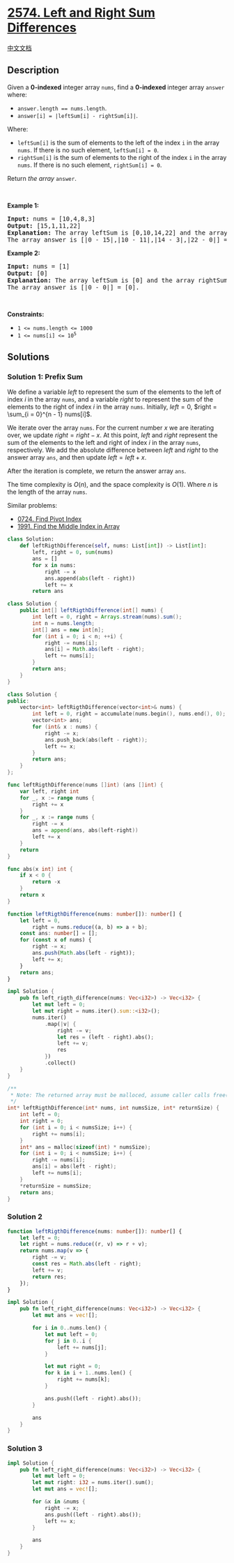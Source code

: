 # [2574. Left and Right Sum Differences](https://leetcode.com/problems/left-and-right-sum-differences)

[中文文档](/solution/2500-2599/2574.Left%20and%20Right%20Sum%20Differences/README.md)

## Description

<p>Given a <strong>0-indexed</strong> integer array <code>nums</code>, find a <strong>0-indexed </strong>integer array <code>answer</code> where:</p>

<ul>
    <li><code>answer.length == nums.length</code>.</li>
    <li><code>answer[i] = |leftSum[i] - rightSum[i]|</code>.</li>
</ul>

<p>Where:</p>

<ul>
    <li><code>leftSum[i]</code> is the sum of elements to the left of the index <code>i</code> in the array <code>nums</code>. If there is no such element, <code>leftSum[i] = 0</code>.</li>
    <li><code>rightSum[i]</code> is the sum of elements to the right of the index <code>i</code> in the array <code>nums</code>. If there is no such element, <code>rightSum[i] = 0</code>.</li>
</ul>

<p>Return <em>the array</em> <code>answer</code>.</p>

<p>&nbsp;</p>
<p><strong class="example">Example 1:</strong></p>

<pre>
<strong>Input:</strong> nums = [10,4,8,3]
<strong>Output:</strong> [15,1,11,22]
<strong>Explanation:</strong> The array leftSum is [0,10,14,22] and the array rightSum is [15,11,3,0].
The array answer is [|0 - 15|,|10 - 11|,|14 - 3|,|22 - 0|] = [15,1,11,22].
</pre>

<p><strong class="example">Example 2:</strong></p>

<pre>
<strong>Input:</strong> nums = [1]
<strong>Output:</strong> [0]
<strong>Explanation:</strong> The array leftSum is [0] and the array rightSum is [0].
The array answer is [|0 - 0|] = [0].
</pre>

<p>&nbsp;</p>
<p><strong>Constraints:</strong></p>

<ul>
	<li><code>1 &lt;= nums.length &lt;= 1000</code></li>
	<li><code>1 &lt;= nums[i] &lt;= 10<sup>5</sup></code></li>
</ul>

## Solutions

### Solution 1: Prefix Sum

We define a variable $left$ to represent the sum of the elements to the left of index $i$ in the array `nums`, and a variable $right$ to represent the sum of the elements to the right of index $i$ in the array `nums`. Initially, $left = 0$, $right = \sum_{i = 0}^{n - 1} nums[i]$.

We iterate over the array `nums`. For the current number $x$ we are iterating over, we update $right = right - x$. At this point, $left$ and $right$ represent the sum of the elements to the left and right of index $i$ in the array `nums`, respectively. We add the absolute difference between $left$ and $right$ to the answer array `ans`, and then update $left = left + x$.

After the iteration is complete, we return the answer array `ans`.

The time complexity is $O(n)$, and the space complexity is $O(1)$. Where $n$ is the length of the array `nums`.

Similar problems:

-   [0724. Find Pivot Index](https://github.com/doocs/leetcode/blob/main/solution/0700-0799/0724.Find%20Pivot%20Index/README_EN.md)
-   [1991. Find the Middle Index in Array](https://github.com/doocs/leetcode/blob/main/solution/1900-1999/1991.Find%20the%20Middle%20Index%20in%20Array/README_EN.md)

<!-- tabs:start -->

```python
class Solution:
    def leftRigthDifference(self, nums: List[int]) -> List[int]:
        left, right = 0, sum(nums)
        ans = []
        for x in nums:
            right -= x
            ans.append(abs(left - right))
            left += x
        return ans
```

```java
class Solution {
    public int[] leftRigthDifference(int[] nums) {
        int left = 0, right = Arrays.stream(nums).sum();
        int n = nums.length;
        int[] ans = new int[n];
        for (int i = 0; i < n; ++i) {
            right -= nums[i];
            ans[i] = Math.abs(left - right);
            left += nums[i];
        }
        return ans;
    }
}
```

```cpp
class Solution {
public:
    vector<int> leftRigthDifference(vector<int>& nums) {
        int left = 0, right = accumulate(nums.begin(), nums.end(), 0);
        vector<int> ans;
        for (int& x : nums) {
            right -= x;
            ans.push_back(abs(left - right));
            left += x;
        }
        return ans;
    }
};
```

```go
func leftRigthDifference(nums []int) (ans []int) {
	var left, right int
	for _, x := range nums {
		right += x
	}
	for _, x := range nums {
		right -= x
		ans = append(ans, abs(left-right))
		left += x
	}
	return
}

func abs(x int) int {
	if x < 0 {
		return -x
	}
	return x
}
```

```ts
function leftRigthDifference(nums: number[]): number[] {
    let left = 0,
        right = nums.reduce((a, b) => a + b);
    const ans: number[] = [];
    for (const x of nums) {
        right -= x;
        ans.push(Math.abs(left - right));
        left += x;
    }
    return ans;
}
```

```rust
impl Solution {
    pub fn left_rigth_difference(nums: Vec<i32>) -> Vec<i32> {
        let mut left = 0;
        let mut right = nums.iter().sum::<i32>();
        nums.iter()
            .map(|v| {
                right -= v;
                let res = (left - right).abs();
                left += v;
                res
            })
            .collect()
    }
}
```

```c
/**
 * Note: The returned array must be malloced, assume caller calls free().
 */
int* leftRigthDifference(int* nums, int numsSize, int* returnSize) {
    int left = 0;
    int right = 0;
    for (int i = 0; i < numsSize; i++) {
        right += nums[i];
    }
    int* ans = malloc(sizeof(int) * numsSize);
    for (int i = 0; i < numsSize; i++) {
        right -= nums[i];
        ans[i] = abs(left - right);
        left += nums[i];
    }
    *returnSize = numsSize;
    return ans;
}
```

<!-- tabs:end -->

### Solution 2

<!-- tabs:start -->

```ts
function leftRigthDifference(nums: number[]): number[] {
    let left = 0;
    let right = nums.reduce((r, v) => r + v);
    return nums.map(v => {
        right -= v;
        const res = Math.abs(left - right);
        left += v;
        return res;
    });
}
```

```rust
impl Solution {
    pub fn left_right_difference(nums: Vec<i32>) -> Vec<i32> {
        let mut ans = vec![];

        for i in 0..nums.len() {
            let mut left = 0;
            for j in 0..i {
                left += nums[j];
            }

            let mut right = 0;
            for k in i + 1..nums.len() {
                right += nums[k];
            }

            ans.push((left - right).abs());
        }

        ans
    }
}
```

<!-- tabs:end -->

### Solution 3

<!-- tabs:start -->

```rust
impl Solution {
    pub fn left_right_difference(nums: Vec<i32>) -> Vec<i32> {
        let mut left = 0;
        let mut right: i32 = nums.iter().sum();
        let mut ans = vec![];

        for &x in &nums {
            right -= x;
            ans.push((left - right).abs());
            left += x;
        }

        ans
    }
}
```

<!-- tabs:end -->

<!-- end -->
